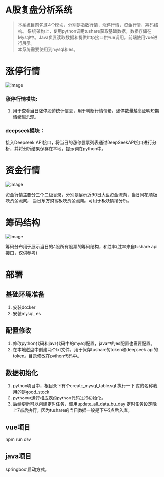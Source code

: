 # A股复盘分析系统

> 本系统目前包含4个模块，分别是指数行情，涨停行情，资金行情，筹码结构。 系统架构上，使用python调用tushare获取基础数据，数据存储在Mysql中。Java负责读取数据和提供http接口供vue调用。前端使用vue进行展示。<br/>
> 本系统需要使用到mysql和es。

# 涨停行情
![image](https://github.com/user-attachments/assets/b48fbc32-3fd5-40a9-95dd-fe609e44838b)

### 涨停行情模块: 
1. 用于查看当日涨停股的统计信息，用于判断行情情绪，涨停数量越高证明短期情绪越乐观。

### deepseek模块：
接入Deepseek API接口，将当日的涨停股票列表通过DeepSeekAPI接口进行分析，并将分析结果保存在本地，提示词在python中。

# 资金行情
![image](https://github.com/user-attachments/assets/576a370a-61ed-4fab-8a1e-2736d6eb91eb)

资金行情主要分三个二级目录，分别是展示近90日大盘资金流向，当日同花顺板块资金流向， 当日东方财富板块资金流向。可用于板块情绪分析。

# 筹码结构
![image](https://github.com/user-attachments/assets/5acc2585-c86a-4d60-b336-402f33faa8c6)

筹码分布用于展示当日的A股所有股票的筹码结构，和胜率(胜率来自tushare api接口，仅供参考)

# 部署

## 基础环境准备
1. 安装docker
2. 安装mysql, es

## 配置修改
1. 修改python代码和java代码中的mysql配置，java中的es配置也需要配置。
2. 在本地磁盘中创建两个txt文件，用于保存tushare的token和deepseek api的token。目录修改在python代码中。

## 数据初始化
1. python项目中，根目录下有个create_mysql_table.sql 执行一下 库的名称我用的是good_stock
2. python中运行相应表的python代码进行初始化。
3. 后续更新可以创建定时任务，调用update_all_data_bu_day 定时任务设定晚上7点后执行，因为tushare的当日数据一般是下午5点后入库。

## vue项目
npm run dev

## java项目
springboot启动方式。




